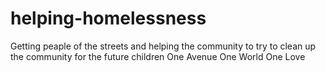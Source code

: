 # helping-homelessness
Getting peaple of the streets and helping the community to try to clean up the community for the future children One Avenue One World One Love

